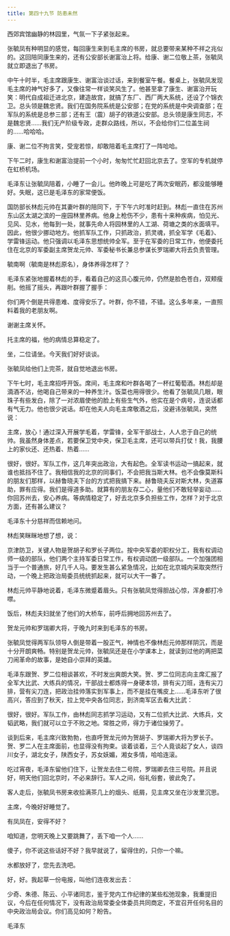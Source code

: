 ```yaml
---
title: 第四十九节 防患未然
---
```


西郊宾馆幽静的林园里，气氛一下子紧张起来。

张毓凤有种明显的感觉，每回康生来到毛主席的书房，就总要带来某种不祥之兆似的。这回陪同康生来的，还有公安部长谢富治上将。给康、谢二位敬上茶，张毓凤就立即退出了书房。

中午十时半，毛主席跟康生、谢富治谈过话，来到餐室午餐。餐桌上，张毓凤发现毛主席的神气好多了，又像往常一样谈笑风生了。他甚至拿了康生、谢富治开玩笑：明代自成祖迁进北京，建造故宫，就搞了东厂、西厂两大系统，还设了个锦衣卫。总头领是魏忠贤。我们在国务院系统是公安部；在党的系统是中央调查部；在军队的系统是总参三部；还有王（震）胡子的铁道公安部。总头领是康生同志，不是魏忠贤……我们无产阶级专政，走群众路线，所以，不会给你们二位盖生祠的……哈哈哈。

康、谢二位不拘言笑，受宠若惊，却敢陪着毛主席打了一阵哈哈。

下午二时，康生和谢富治提前一个小时，匆匆忙忙赶回北京去了。空军的专机就停在虹桥机场。

毛泽东让张毓凤陪着，小睡了一会儿。他昨晚上可是吃了两次安眠药，都没能够睡好。失眠，这已是毛泽东的家常便饭。

国防部长林彪元帅在其妻叶群的陪同下，于下午六时准时赶到。林彪一直住在苏州东山区太湖之滨的一座园林里养病。他身上枪伤不少，患有十来种疾病，怕见光、见风、见水，他每到一处，就事先命人将园林里的人工湖、荷塘之类的水面填平。因此，他很少挪动地方。他抓军队工作，只抓政治，抓灵魂，抓全军学《毛着》、学雷锋运动。他只强调以毛泽东思想统帅全军。至于在军委的日常工作，他便委托住在北京的军委副主席贺龙元帅、军委秘书长兼总参谋长罗瑞卿大将去负责管理。

毓南啊（毓南是林彪原名），身体养得怎样了？

毛泽东紧张地握着林彪的手，看着自己的这员心腹元帅，仍然是脸色苍白，双颊瘦削。他摇了摇头，再跟叶群握了握手：

你们两个倒是共得患难、度得安乐了。叶群，你不错，不错。这么多年来，一直照料着我的老朋友啊。

谢谢主席关怀。

托主席的福，他的病情总算稳定了。

坐，二位请坐。今天我们好好谈谈。

张毓凤给他们上完茶，就自觉地退出书房。

下午七时，毛主席招呼开饭。席间，毛主席和叶群各喝了一杯红葡萄酒。林彪却是滴酒不沾，他喝自己带来的一种养生汁。饭菜也用得很少。他看了张毓凤几眼，眼珠子有些发白，除了一对浓眉使他的脸上有些生气外，他实在是个病号，连说话都有气无力。他也很少说话。却在他夫人向毛主席敬酒之后，没避讳张毓凤，突然说：

主席，放心！通过深入开展学毛着，学雷锋，全军干部战士，人人忠于自己的统帅。我虽然身体差点，若要保卫党中央，保卫毛主席，还可以带兵打仗！我，我腰上的家伙还、还热着、热着……

很好，很好。军队工作，这几年突出政治，大有起色。全军读书运动一搞起来，就谁也抵挡不住了。我相信我的北京的同事们，不会把我当斯大林。也不会像莫斯科的朋友们那样，以赫鲁晓夫下台的方式把我搞下来。赫鲁晓夫反对斯大林，失道寡助，罪有应得。我们是得道多助。就算有的朋友存二心，量他们不敢轻举妄动……你回苏州去，安心养病。等病情稳定了，好去北京多负担些工作，怎样？对于北京方面，还有甚么建议？

毛泽东十分慈祥而信赖地问。

林彪笑眯眯地想了想，说：

京津防卫，关键人物是贺胡子和罗长子两位。按中央军委的职权分工，我有权调动师一级的部队，他们两个主持军委日常工作，有权调动团一级部队。一个加强团相当于一个普通旅，好几千人马。要发生甚么紧急情况，比如在北京城内采取突然行动，一个晚上把政治局委员统统抓起来，就可以大干一番了。

林彪元帅平静地说着，毛泽东微蹙着眉头。只有张毓凤觉得胆战心惊，浑身都打冷噤。

饭后，林彪夫妇就坐了他们的大桥车，前呼后拥地回苏州去了。

贺龙元帅和罗瑞卿大将，于晚九时来到毛泽东的书房。

张毓凤觉得两军队领导人倒是带着一股正气，神情也不像林彪元帅那样阴沉，而是十分开朗爽畅。特别是贺龙元帅，张毓凤还是在小学课本上，就读到过他的两把菜刀闹革命的故事，是她自小崇拜的英雄。

毛泽东跟贺、罗二位相谈甚欢，不时发出爽朗大笑。贺、罗二位同志向主席汇报了全军大比武、大练兵的情况，干部战士都炼得一身硬本领，排有尖刀班，连有尖刀排，营有尖刀连，把政治挂帅落实到军事上，而不是挂在嘴皮上……毛泽东听了很高兴，答应到了秋天，拉上党中央各位同志，到济南军区去看大比武：

很好，很好。军队工作，由林彪同志抓学习运动，又有二位抓大比武、大练兵，文韬武略，我们就可以立于不败之地。常胜之师，得力于诸位操劳了。

谈到后来，毛主席兴致勃勃，也直呼贺龙元帅为贺胡子、罗瑞卿大将为罗长子。贺、罗二人在主席面前，也显得没有拘束。谈着谈着，三个人竟谈起了女人，谈四川女子，湖北女子，陕西女子，苏女妖媚，湘女多情，哈哈连滚。

吃过宵夜，毛泽东留他们住下，让贺龙去住二号院，罗瑞卿去住三号院。并且说好，明天他们回北京时，不必来辞行。军人之间，俗礼俗套，彼此免了。

客人走后，张毓凤书房来收拾满茶几上的烟头、纸屑，见主席又坐在沙发里沉思。

主席，今晚好好睡觉了。

有凤凤在，安得不好？

咱知道，您明天晚上又要跳舞了，丢下咱一个人……

傻子，你不说这些话好不好？我早就说了，留得住的，只你一个嘛。

水都放好了，您先去洗吧。

好，好。我起草一份电报，叫他们连夜发出去：

少奇、朱德、陈云、小平诸同志，鉴于党内工作纪律的某些松弛现象，我重提旧议，今后在任何情况下，没有政治局常委全体委员共同商定，不宜召开任何名目的中央政治局会议。你们高见如何？盼告。

毛泽东
